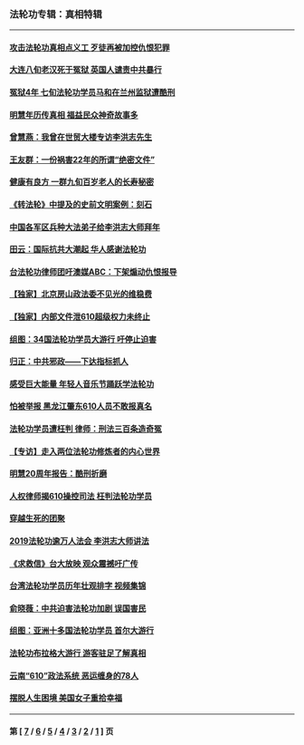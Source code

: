### 法轮功专辑：真相特辑
---
#### [攻击法轮功真相点义工 歹徒再被加控仇恨犯罪](../../pages/nf4389/n13601019.md?03040430) 
#### [大连八旬老汉死于冤狱 英国人谴责中共暴行](../../pages/nf4389/n13480118.md?03040430) 
#### [冤狱4年 七旬法轮功学员马和在兰州监狱遭酷刑](../../pages/nf4389/n13304688.md?03040430) 
#### [明慧年历传真相 福益民众神奇故事多](../../pages/nf4389/n13294545.md?03040430) 
#### [曾慧燕：我曾在世贸大楼专访李洪志先生](../../pages/nf4389/n12898729.md?03040430) 
#### [王友群：一份祸害22年的所谓“绝密文件”](../../pages/nf4389/n12871750.md?03040430) 
#### [健康有良方 一群九旬百岁老人的长寿秘密](../../pages/nf4389/n12847475.md?03040430) 
#### [《转法轮》中提及的史前文明案例：刻石](../../pages/nf4389/n12758577.md?03040430) 
#### [中国各军区兵种大法弟子给李洪志大师拜年](../../pages/nf4389/n12750047.md?03040430) 
#### [田云：国际抗共大潮起 华人感谢法轮功](../../pages/nf4389/n12357708.md?03040430) 
#### [台法轮功律师团吁澳媒ABC：下架煽动仇恨报导](../../pages/nf4389/n12279917.md?03040430) 
#### [【独家】北京房山政法委不见光的维稳费](../../pages/nf4389/n12031979.md?03040430) 
#### [【独家】内部文件泄610超级权力未终止](../../pages/nf4389/n12023895.md?03040430) 
#### [组图：34国法轮功学员大游行 吁停止迫害](../../pages/nf4389/n11492658.md?03040430) 
#### [归正：中共邪政——下达指标抓人](../../pages/nf4389/n11474770.md?03040430) 
#### [感受巨大能量 年轻人音乐节踊跃学法轮功](../../pages/nf4389/n11441981.md?03040430) 
#### [怕被举报 黑龙江肇东610人员不敢报真名](../../pages/nf4389/n11436499.md?03040430) 
#### [法轮功学员遭枉判 律师：刑法三百条造奇冤](../../pages/nf4389/n11433943.md?03040430) 
#### [【专访】走入两位法轮功修炼者的内心世界](../../pages/nf4389/n11415623.md?03040430) 
#### [明慧20周年报告：酷刑折磨](../../pages/nf4389/n11387954.md?03040430) 
#### [人权律师揭610操控司法 枉判法轮功学员](../../pages/nf4389/n11313370.md?03040430) 
#### [穿越生死的团聚](../../pages/nf4389/n11258922.md?03040430) 
#### [2019法轮功逾万人法会 李洪志大师讲法](../../pages/nf4389/n11265303.md?03040430) 
#### [《求救信》台大放映 观众震撼吁广传](../../pages/nf4389/n10922251.md?03040430) 
#### [台湾法轮功学员历年壮观排字 视频集锦](../../pages/nf4389/n10878789.md?03040430) 
#### [俞晓薇：中共迫害法轮功加剧 误国害民](../../pages/nf4389/n10859260.md?03040430) 
#### [组图：亚洲十多国法轮功学员 首尔大游行](../../pages/nf4389/n10781149.md?03040430) 
#### [法轮功布拉格大游行 游客驻足了解真相](../../pages/nf4389/n10749360.md?03040430) 
#### [云南“610”政法系统 恶运缠身的78人](../../pages/nf4389/n10747534.md?03040430) 
#### [摆脱人生困境 美国女子重拾幸福](../../pages/nf4389/n10688678.md?03040430) 

---
#### 第 [ [7](./7.md?03040430) / [6](./6.md?03040430) / [5](./5.md?03040430) / [4](./4.md?03040430) / [3](./3.md?03040430) / [2](./2.md?03040430) / [1](./1.md?03040430) ] 页
